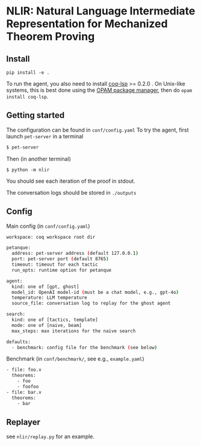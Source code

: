 # NLIR: Natural Language Intermediate Representation for Mechanized Theorem Proving

## Install

```
pip install -e .
```

To run the agent, you also need to install [coq-lsp](https://github.com/ejgallego/coq-lsp) >= 0.2.0 . On Unix-like systems, this is best done using the [OPAM package manager](https://opam.ocaml.org/), then do `opam install coq-lsp`.

## Getting started

The configuration can be found in `conf/config.yaml`
To try the agent, first launch `pet-server` in a terminal

```bash
$ pet-server
```

Then (in another terminal)
```
$ python -m nlir
```

You should see each iteration of the proof in stdout.

The conversation logs should be stored in `./outputs`

## Config

Main config (in `conf/config.yaml`)

```bash
workspace: coq workspace root dir

petanque:
  address: pet-server address (default 127.0.0.1)
  port: pet-server port (default 8765)
  timeout: timeout for each tactic
  run_opts: runtime option for petanque

agent:
  kind: one of [gpt, ghost]
  model_id: OpenAI model-id (must be a chat model, e.g., gpt-4o)
  temperature: LLM temperature
  source_file: conversation log to replay for the ghost agent

search:
  kind: one of [tactics, template]
  mode: one of [naive, beam]
  max_steps: max iterations for the naive search

defaults:
  - benchmark: config file for the benchmark (see below)
```

Benchmark (in `conf/benchmark/`, see e.g., `example.yaml`)

```bash
- file: foo.v
  theorems:
    - foo
    - foofoo
- file: bar.v
  theorems:
    - bar
```

## Replayer

see `nlir/replay.py` for an example.
